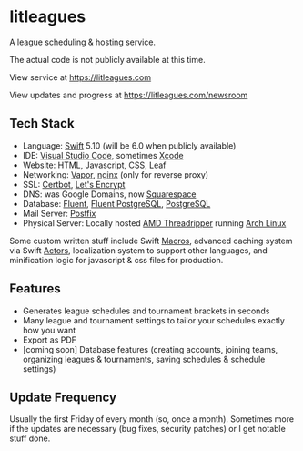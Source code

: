 # litleagues
A league scheduling &amp; hosting service.

The actual code is not publicly available at this time.

View service at https://litleagues.com

View updates and progress at https://litleagues.com/newsroom

## Tech Stack
- Language: [Swift](https://www.swift.org) 5.10 (will be 6.0 when publicly available)
- IDE: [Visual Studio Code](https://code.visualstudio.com), sometimes [Xcode](https://developer.apple.com/xcode/)
- Website: HTML, Javascript, CSS, [Leaf](https://github.com/vapor/leaf)
- Networking: [Vapor](https://github.com/vapor/vapor), [nginx](https://nginx.org) (only for reverse proxy)
- SSL: [Certbot](https://certbot.eff.org), [Let's Encrypt](https://letsencrypt.org)
- DNS: was Google Domains, now [Squarespace](https://www.squarespace.com)
- Database: [Fluent](https://github.com/vapor/fluent), [Fluent PostgreSQL](https://github.com/vapor/fluent-postgres-driver), [PostgreSQL](https://www.postgresql.org)
- Mail Server: [Postfix](https://en.wikipedia.org/wiki/Postfix_(software))
- Physical Server: Locally hosted [AMD Threadripper](https://www.techpowerup.com/cpu-specs/ryzen-threadripper-1900x.c1912) running [Arch Linux](https://en.wikipedia.org/wiki/Arch_Linux)

Some custom written stuff include Swift [Macros](https://docs.swift.org/swift-book/documentation/the-swift-programming-language/macros/), advanced caching system via Swift [Actors](https://docs.swift.org/swift-book/documentation/the-swift-programming-language/concurrency/#Actors), localization system to support other languages, and minification logic for javascript & css files for production.

## Features
- Generates league schedules and tournament brackets in seconds
- Many league and tournament settings to tailor your schedules exactly how you want
- Export as PDF
- [coming soon] Database features (creating accounts, joining teams, organizing leagues & tournaments, saving schedules & schedule settings)

## Update Frequency
Usually the first Friday of every month (so, once a month). Sometimes more if the updates are necessary (bug fixes, security patches) or I get notable stuff done.
